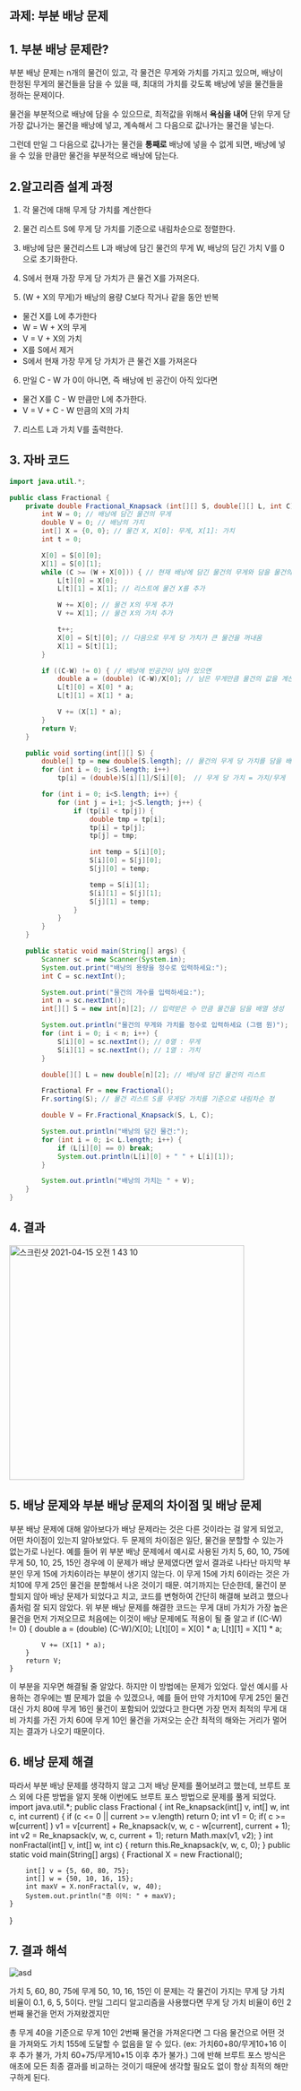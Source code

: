 ## 과제: 부분 배낭 문제
## 1. 부분 배낭 문제란?
부분 배낭 문제는 n개의 물건이 있고, 각 물건은 무게와 가치를 가지고 있으며, 배낭이 한정된 무게의 물건들을 담을 수 있을 때, 최대의 가치를 갖도록 배낭에 넣을 물건들을 정하는 문제이다.

물건을 부분적으로 배낭에 담을 수 있으므로, 최적값을 위해서 **욕심을 내어** 단위 무게 당 가장 값나가는 물건을 배낭에 넣고, 계속해서 그 다음으로 값나가는 물건을 넣는다.

그런데 만일 그 다음으로 값나가는 물건을 **통째로** 배낭에 넣을 수 없게 되면, 배낭에 넣을 수 있을 만큼만 물건을 부분적으로 배낭에 담는다.

## 2.알고리즘 설계 과정
1. 각 물건에 대해 무게 당 가치를 계산한다
2. 물건 리스트 S에 무게 당 가치를 기준으로 내림차순으로 정렬한다.
3. 배낭에 담은 물건리스트 L과 배낭에 담긴 물건의 무게 W, 배낭의 담긴 가치 V를 0으로 초기화한다.
4. S에서 현재 가장 무게 당 가치가 큰 물건 X를 가져온다.

5. (W + X의 무게)가 배낭의 용량 C보다 작거나 같을 동안 반복
* 물건 X를 L에 추가한다
* W = W + X의 무게
* V = V + X의 가치
* X를 S에서 제거
* S에서 현재 가장 무게 당 가치가 큰 물건 X를 가져온다

6. 만일 C - W 가 0이 아니면, 즉 배낭에 빈 공간이 아직 있다면
* 물건 X를 C - W 만큼만 L에 추가한다.
* V = V + C - W 만큼의 X의 가치

7. 리스트 L과 가치 V를 출력한다.

## 3. 자바 코드

``` java
import java.util.*;

public class Fractional {
    private double Fractional_Knapsack (int[][] S, double[][] L, int C) { // (물건이 담긴 리스트, 배낭에 담긴 물건리스트, 배낭의 용량)
        int W = 0; // 배낭에 담긴 물건의 무게
        double V = 0; // 배낭의 가치
        int[] X = {0, 0}; // 물건 X, X[0]: 무게, X[1]: 가치
        int t = 0;

        X[0] = S[0][0];
        X[1] = S[0][1];
        while (C >= (W + X[0])) { // 현재 배낭에 담긴 물건의 무게와 담을 물건의 무게의 합이 배낭의 용량보다 적으면
            L[t][0] = X[0];
            L[t][1] = X[1]; // 리스트에 물건 X를 추가

            W += X[0]; // 물건 X의 무게 추가
            V += X[1]; // 물건 X의 가치 추가

            t++;
            X[0] = S[t][0]; // 다음으로 무게 당 가치가 큰 물건을 꺼내옴
            X[1] = S[t][1];
        }

        if ((C-W) != 0) { // 배낭에 빈공간이 남아 있으면
            double a = (double) (C-W)/X[0]; // 남은 무게만큼 물건의 값을 계산할 상수
            L[t][0] = X[0] * a;
            L[t][1] = X[1] * a;

            V += (X[1] * a);
        }
        return V;
    }

    public void sorting(int[][] S) {
        double[] tp = new double[S.length]; // 물건의 무게 당 가치를 담을 배열
        for (int i = 0; i<S.length; i++)
            tp[i] = (double)S[i][1]/S[i][0];  // 무게 당 가치 = 가치/무게

        for (int i = 0; i<S.length; i++) {
            for (int j = i+1; j<S.length; j++) {
                if (tp[i] < tp[j]) {
                    double tmp = tp[i];
                    tp[i] = tp[j];
                    tp[j] = tmp;

                    int temp = S[i][0];
                    S[i][0] = S[j][0];
                    S[j][0] = temp;

                    temp = S[i][1];
                    S[i][1] = S[j][1];
                    S[j][1] = temp;
                }
            }
        }
    }

    public static void main(String[] args) {
        Scanner sc = new Scanner(System.in);
        System.out.print("배낭의 용량을 정수로 입력하세요:");
        int C = sc.nextInt();

        System.out.print("물건의 개수를 입력하세요:");
        int n = sc.nextInt();
        int[][] S = new int[n][2]; // 입력받은 수 만큼 물건을 담을 배열 생성

        System.out.println("물건의 무게와 가치를 정수로 입력하세요 (그램 원)");
        for (int i = 0; i < n; i++) {
            S[i][0] = sc.nextInt(); // 0열 : 무게
            S[i][1] = sc.nextInt(); // 1열 : 가치
        }

        double[][] L = new double[n][2]; // 배낭에 담긴 물건의 리스트

        Fractional Fr = new Fractional();
        Fr.sorting(S); // 물건 리스트 S를 무게당 가치를 기준으로 내림차순 정

        double V = Fr.Fractional_Knapsack(S, L, C);

        System.out.println("배낭의 담긴 물건:");
        for (int i = 0; i< L.length; i++) {
            if (L[i][0] == 0) break;
            System.out.println(L[i][0] + " " + L[i][1]);
        }

        System.out.println("배낭의 가치는 " + V);
    }
}
```
## 4. 결과
<img width="419" alt="스크린샷 2021-04-15 오전 1 43 10" src="https://user-images.githubusercontent.com/80511335/114748721-26182c00-9d8d-11eb-9932-baa618abd740.png">

## 5. 배낭 문제와 부분 배낭 문제의 차이점 및 배낭 문제
부분 배낭 문제에 대해 알아보다가 배낭 문제라는 것은 다른 것이라는 걸 알게 되었고, 어떤 차이점이 있는지 알아보았다.
두 문제의 차이점은 일단, 물건을 분할할 수 있는가 없는가로 나뉜다. 
예를 들어 위 부분 배낭 문제에서 예시로 사용된 가치 5, 60, 10, 75에 무게 50, 10, 25, 15인 경우에 이 문제가 배낭 문제였다면 
앞서 결과로 나타난 마지막 부분인 무게 15에 가치6이라는 부분이 생기지 않는다.
 이 무게 15에 가치 6이라는 것은 가치10에 무게 25인 물건을 분할해서 나온 것이기 때문.
여기까지는 단순한데, 물건이 분할되지 않아 배낭 문제가 되었다고 치고, 코드를 변형하여 간단히 해결해 보려고 했으나 좀처럼 잘 되지 않았다.
위 부분 배낭 문제를 해결한 코드는 무게 대비 가치가 가장 높은 물건을 먼저 가져오므로 처음에는 이것이 배낭 문제에도 적용이 될 줄 알고
 if ((C-W) != 0) {
            double a = (double) (C-W)/X[0];
            L[t][0] = X[0] * a;
            L[t][1] = X[1] * a;

            V += (X[1] * a);
        }
        return V;
    }
이 부분을 지우면 해결될 줄 알았다. 하지만 이 방법에는 문제가 있었다.
앞선 예시를 사용하는 경우에는 별 문제가 없을 수 있겠으나, 예를 들어 만약 가치10에 무게 25인 물건 대신 가치 80에 무게 16인 물건이 포함되어 있었다고 한다면 
가장 먼저 최적의 무게 대비 가치를 가진 가치 60에 무게 10인 물건을 가져오는 순간 최적의 해와는 거리가 멀어지는 결과가 나오기 때문이다.

## 6. 배낭 문제 해결
따라서 부분 배낭 문제를 생각하지 않고 그저 배낭 문제를 풀어보려고 했는데, 브루트 포스 외에 다른 방법을 알지 못해 이번에도 브루트 포스 방법으로 문제를 풀게 되었다.
import java.util.*;
public class Fractional {
    int Re_knapsack(int[] v, int[] w, int c, int current) {
        if (c <= 0 || current >= v.length)  return 0;
        int v1 = 0;
        if( c >= w[current] )
            v1 = v[current] + Re_knapsack(v, w, c - w[current], current + 1);
        int v2 = Re_knapsack(v, w, c, current + 1);
        return Math.max(v1, v2);
    }
    int nonFractal(int[] v, int[] w, int c) {
        return this.Re_knapsack(v, w, c, 0);
    }
    public static void main(String[] args) {
        Fractional X = new Fractional();

        int[] v = {5, 60, 80, 75};
        int[] w = {50, 10, 16, 15};
        int maxV = X.nonFractal(v, w, 40);
        System.out.println("총 이익: " + maxV);
    }
}

## 7. 결과 해석

![asd](https://user-images.githubusercontent.com/80510925/114846415-a4211500-9e17-11eb-8e50-a425e9f50be1.PNG)

가치 5, 60, 80, 75에 무게 50, 10, 16, 15인 이 문제는
각 물건이 가지는 무게 당 가치 비율이 0.1, 6, 5, 5이다.
만일 그리디 알고리즘을 사용했다면 무게 당 가치 비율이 6인 2번째 물건을 먼저 가져왔겠지만 

총 무게 40을 기준으로 무게 10인 2번째 물건을 가져온다면 그 다음 물건으로 어떤 것을 가져와도 가치 155에 도달할 수 없음을 알 수 있다. (ex:  가치60+80/무게10+16 이후 추가 불가, 가치 60+75/무게10+15 이후 추가 불가.)
그에 반해 브루트 포스 방식은 애초에 모든 최종 결과를 비교하는 것이기 때문에 생각할 필요도 없이 항상 최적의 해만 구하게 된다.